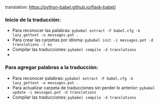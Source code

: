 translation: https://python-babel.github.io/flask-babel/

### Inicio de la traducción:

 - Para reconocer las palabras:
 `pybabel extract -F babel.cfg -k lazy_gettext -o messages.pot .` 
 - Para crear las carpetas por idioma:
 `pybabel init -i messages.pot -d translations -l es`
 - Compilar las traducciones:
 `pybabel compile -d translations`
 - 
### Para agregar palabras a la traducción:

 - Para reconocer palabras: 
 `pybabel extract -F babel.cfg -k lazy_gettext -o messages.pot .`
 - Para actualizar carpeta de traducciones sin perder lo anterior: 
 `pybabel update -i messages.pot -d translations`
 - Compilar las traducciones: 
 `pybabel compile -d translations`
